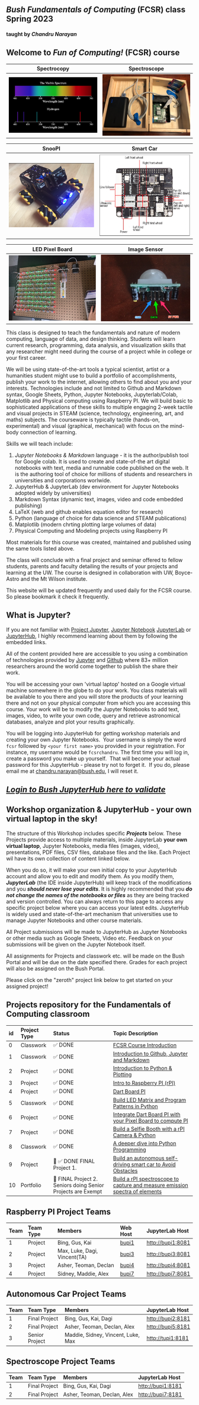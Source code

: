## ***Bush Fundamentals of Computing*** (FCSR) class Spring 2023 
#### taught by *Chandru Narayan*

## Welcome to ***Fun of Computing!*** (FCSR) course

Spectrocopy|Spectroscope
:---:|:---:
![sp1](sp1.png)|![sp2](sp2.png)

SnooPI|Smart Car
:---:|:---:
![sn1](sn1.png)|![sn2](sn2.png)

LED Pixel Board|Image Sensor
:---:|:---:
![rpi](pboard.jpeg)|![rpi](pir3.jpg)




This class is designed to teach the fundamentals and nature of modern computing, language of data, and design thinking. Students will learn current research, programming, data analysis, and visualization skills that any researcher might need during the course of a project while in college or your first career.

We will be using state-of-the-art tools a typical scientist, artist or a humanities student might use to build a portfolio of accomplishments, publish your work to the internet, allowing others to find about you and your interests. Technologies include and not limited to Github and Markdown syntax, Google Sheets, Python, Jupyter Notebooks, Jupyterlab/Colab, Matplotlib and Physical computing using Raspberry PI. We will build basic to sophisticated applications of these skills to multiple engaging 2-week tactile and visual projects in STEAM (science, technology, engineering, art, and maths) subjects. The courseware is typically tactile (hands-on, experimental) and visual (graphical, mechanical) with focus on the mind-body connection of learning.

Skills we will teach include:
1. *Jupyter Notebooks & Markdown* language - it is the author/publish tool for Google colab. It is used to create and state-of-the art digital notebooks with text, media and runnable code published on the web.  It is the authoring tool of choice for millions of students and researchers in universities and corporations worlwide.
1. JupyterHub & JupyterLab (dev environment for Jupyter Notebooks adopted widely by universities)
1. Markdown Syntax (dynamic text, images, video and code embedded publishing)
1. LaTeX (web and github enables equation editor for research)
1. Python (language of choice for data science and STEAM publications)
1. Matplotlib (modern chrting plotting large volumes of data)
1. Physical Computing and Modeling projects using Raspberry PI

Most materials for this course was created, maintained and published using the same tools listed above.

The class will conclude with a final project and seminar offered to fellow students, parents and faculty detailing the results of your projects and learning at the UW.  The course is designed in collaboration with UW, Boyce-Astro and the Mt Wilson institute.

This website will be updated frequently and used daily for the FCSR course. So please bookmark it check it frequently. 

## What is Jupyter?

If you are not familiar with [Project Jupyter](http://jupyter.org/), [Jupyter Notebook](https://jupyter.org/try-jupyter/retro/notebooks/?path=notebooks/Intro.ipynb) [JupyterLab](https://jupyter.org/try-jupyter/retro/notebooks/?path=notebooks/Intro.ipynb) or [JupyterHub](http://jupyter.org/hub), I highly recommend learning about them by following the embedded links.  

All of the content provided here are accessible to you using a combination of technologies provided by [Jupyter](http://jupyter.org/) and [Github](https://github.com/) where 83+ million researchers around the world come together to publish the share their work.  

You will be accessing your own 'virtual laptop' hosted on a Google virtual machine somewhere in the globe to do your work.  You class materials will be available to you there and you will store the products of your learning there and not on your physical computer from which you are accessing this course. Your work will be to modify the Jupyter Notebooks to add text, images, video, to write your own code, query and retrieve astronomical databases, analyze and plot your results graphically.

You will be logging into JupyterHub for getting workshop materials and creating your own Jupyter Notebooks.  Your username is simply the word ```fcsr``` followed by ```<your first name>``` you provided in your registration. For instance, my username would be ```fcsrchandru```. The first time you will log in, create a password you make up yourself.  That will become your actual password for this JupyterHub - please try not to forget it.  If you do, please email me at chandru.narayan@bush.edu, I will reset it.

## ***[Login to Bush JupyterHub here to validate](https://bushastrolab.com/hub/login)***

## Workshop organization & JupyterHub - your own virtual laptop in the sky!

The structure of this Workshop includes specific ***Projects*** below.  These Projects provide access to multiple materials, inside JupyterLab **your own virtual laptop**, Jupyter Notebooks, media files (images, video), presentations, PDF files, CSV files, database files and the like.  Each Project wil have its own collection of content linked below.  

When you do so, it will make your own initial copy to your JupyterHub account and allow you to edit and modify them.  As you modify them, ***JupyterLab*** (the IDE inside JupyterHub) will keep track of the modifications and you ***should never lose your edits***.  It is highly recommended that you ***do not change the names of the notebooks or files*** as they are being tracked and version controlled. You can always return to this page to access any specific project below where you can access your latest edits.  JupyterHub is widely used and state-of-the-art mechanism that universities use to manage Jupyter Notebooks and other course materials. 

All Project submissions will be made to JupyterHub as Jupyter Notebooks or other media such as Google Sheets, Video etc. Feedback on your submissions will be given on the Jupyter Notebook itself. 

All assignments for Projects and classwork etc. will be made on the Bush Portal and will be due on the date specified there. Grades for each project will also be assigned on the Bush Portal.

Please click on the "zeroth" project link below to get started on your assigned project!

## Projects repository for the Fundamentals of Computing classroom

id|Project Type|Status|Topic Description
:---|:---|:---|:---
0|Classwork| ✅ DONE|<a href="https://chandrunarayan.github.io/fcsr/projects/intro_to_fcsr" target="_blank">FCSR Course Introduction</a>
1|Classwork| ✅ DONE|<a href="https://chandrunarayan.github.io/fcsr/projects/intro_to_jupyter" target="_blank">Introduction to Github, Jupyter and Markdown</a>
2|Project| ✅ DONE|<a href="https://chandrunarayan.github.io/fcsr/projects/intro_to_python" target="_blank">Introduction to Python & Plotting</a>
3|Project| ✅ DONE|<a href="https://chandrunarayan.github.io/fcsr/projects/intro_to_rpi" target="_blank">Intro to Raspberry PI (rPI)</a>
4|Project| ✅ DONE|<a href="https://chandrunarayan.github.io/fcsr/projects/dart_board_pi" target="_blank">Dart Board PI</a>
5|Classwork| ✅ DONE|<a href="https://chandrunarayan.github.io/fcsr/projects/rpi_led_string" target="_blank">Build LED Matrix and Program Patterns in Python</a>
6|Project| ✅ DONE|<a href="https://chandrunarayan.github.io/fcsr/projects/dart_board_pi" target="_blank">Integrate Dart Board PI with your Pixel Board to compute PI</a>
7|Project| ✅ DONE|<a href="https://chandrunarayan.github.io/fcsr/projects/selfie_booth" target="_blank">Build a Selfie Booth with a rPI Camera & Python</a>
8|Classwork| ✅ DONE|<a href="https://chandrunarayan.github.io/fcsr/projects/python_deep_dive" target="_blank">A deeper dive into Python Programming</a>
9| Project|🎉 ✅ DONE FINAL Project 1.|<a href="https://chandrunarayan.github.io/fcsr/projects/rpi_car" target="_blank">Build an autonomous self-driving smart car to Avoid Obstacles</a>
10| Portfolio|🎉 FINAL Project 2. Seniors doing Senior Projects are Exempt|<a href="https://chandrunarayan.github.io/fcsr/projects/rpi_spectroscope" target="_blank">Build a rPI spectroscope to capture and measure emission spectra of elements</a>

## Raspberry PI Project Teams

Team|Team Type|Members|Web Host|JupyterLab Host
:---|:---|:---|:---|:---
1| Project|Bing, Gus, Kai|[bupi1](http://bupi1)|[http://bupi1:8081](http://bupi1:8081)
2| Project|Max, Luke, Dagi, Vincent(TA)|[bupi3](http://bupi3)|[http://bupi3:8081](http://bupi3:8081)
3| Project|Asher, Teoman, Declan|[bupi4](http://bupi4)|[http://bupi4:8081](http://bupi4:8081)
4| Project|Sidney, Maddie, Alex|[bupi7](http://bupi7)|[http://bupi7:8081](http://bupi7:8081)

## Autonomous Car Project Teams

Team|Team Type|Members|JupyterLab Host
:---|:---|:---|:---
1| Final Project|Bing, Gus, Kai, Dagi|[http://bupi2:8181](http://bupi2:8181)
2| Final Project|Asher, Teoman, Declan, Alex|[http://bupi5:8181](http://bupi5:8181)
3| Senior Project|Maddie, Sidney, Vincent, Luke, Max|[http://tupi1:8181](http://tupi1:8181)

## Spectroscope Project Teams

Team|Team Type|Members|JupyterLab Host
:---|:---|:---|:---
1| Final Project|Bing, Gus, Kai, Dagi|[http://bupi1:8181](http://bupi1:8081)
2| Final Project|Asher, Teoman, Declan, Alex|[http://bupi7:8181](http://bupi7:8081)